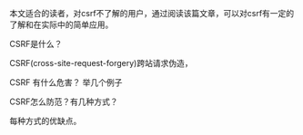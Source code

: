 本文适合的读者，对csrf不了解的用户，通过阅读该篇文章，可以对csrf有一定的了解和在实际中的简单应用。



CSRF是什么？

CSRF(cross-site-request-forgery)跨站请求伪造，



CSRF 有什么危害？ 举几个例子

CSRF怎么防范？有几种方式？

每种方式的优缺点。